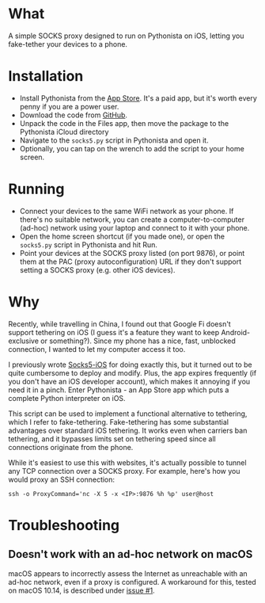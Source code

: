 # What

A simple SOCKS proxy designed to run on Pythonista on iOS, letting you fake-tether your devices to a phone. 

# Installation

- Install Pythonista from the [App Store](https://apps.apple.com/us/app/pythonista-3/id1085978097). It's a paid app, but it's worth every penny if you are a power user.
- Download the code from [GitHub](https://github.com/nneonneo/socks5-ios/archive/master.zip).
- Unpack the code in the Files app, then move the package to the Pythonista iCloud directory
- Navigate to the `socks5.py` script in Pythonista and open it. 
- Optionally, you can tap on the wrench to add the script to your home screen. 

# Running

- Connect your devices to the same WiFi network as your phone. If there's no suitable network, you can create a computer-to-computer (ad-hoc) network using your laptop and connect to it with your phone.
- Open the home screen shortcut (if you made one), or open the `socks5.py` script in Pythonista and hit Run. 
- Point your devices at the SOCKS proxy listed (on port 9876), or point them at the PAC (proxy autoconfiguration) URL if they don't support setting a SOCKS proxy (e.g. other iOS devices).

# Why

Recently, while travelling in China, I found out that Google Fi doesn't support tethering on iOS (I guess it's a feature they want to keep Android-exclusive or something?). Since my phone has a nice, fast, unblocked connection, I wanted to let my computer access it too.

I previously wrote [Socks5-iOS](https://github.com/nneonneo/socks5-ios) for doing exactly this, but it turned out to be quite cumbersome to deploy and modify. Plus, the app expires frequently (if you don't have an iOS developer account), which makes it annoying if you need it in a pinch. Enter Pythonista - an App Store app which puts a complete Python interpreter on iOS.

This script can be used to implement a functional alternative to tethering, which I refer to fake-tethering. Fake-tethering has some substantial advantages over standard iOS tethering. It works even when carriers ban tethering, and it bypasses limits set on tethering speed since all connections originate from the phone.

While it's easiest to use this with websites, it's actually possible to tunnel any TCP connection over a SOCKS proxy. For example, here's how you would proxy an SSH connection:

`ssh -o ProxyCommand='nc -X 5 -x <IP>:9876 %h %p' user@host`

# Troubleshooting

## Doesn't work with an ad-hoc network on macOS

macOS appears to incorrectly assess the Internet as unreachable with an ad-hoc network, even if a proxy is configured. A workaround for this, tested on macOS 10.14, is described under [issue #1](https://github.com/nneonneo/SOCKS-iOS/issues/1#issuecomment-583989079).
